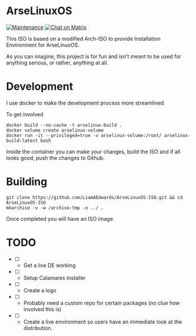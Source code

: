 # ArseLinuxOS

[![Maintenance](https://img.shields.io/maintenance/yes/2023.svg)]() 
[![Chat on Matrix](https://matrix.to/img/matrix-badge.svg)](https://app.element.io/#/room/#lounge:matrix.arselinux.org)


This ISO is based on a modified Arch-ISO to provide Installation Environment for ArseLinuxOS.

As you can imagine, this project is for fun and isn't meant to be used for anything serious, or rather, anything at all.



# Development

I use docker to make the development process more streamlined. 

To get involved

```
docker build --no-cache -t arselinux-build .
docker volume create arselinux-volume
docker run -it --privileged=true -v arselinux-volume:/root/ arselinux-build:latest bash
```

Inside the container you can make your changes, build the ISO and if all looks good, push the changes to Github.

# Building

```
git clone https://github.com/LiamAEdwards/ArseLinuxOS-ISO.git && cd ArseLinuxOS-ISO
mkarchiso -v -w /archiso-tmp -o ../ .
```

Once completed you will have an ISO image. 


# TODO
- [ ] - Get a live DE working
- [ ] - Setup Calamares installer
- [ ] - Create a logo
- [ ] - Probably need a custom repo for certain packages (no clue how involved this is)
- [ ] - Create a live environment so users have an immediate look at the distribution.



